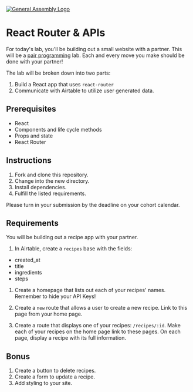 [![General Assembly Logo](https://camo.githubusercontent.com/1a91b05b8f4d44b5bbfb83abac2b0996d8e26c92/687474703a2f2f692e696d6775722e636f6d2f6b6538555354712e706e67)](https://generalassemb.ly/education/web-development-immersive)

# React Router & APIs

For today's lab, you'll be building out a small website with a partner. This will be a [pair programming](https://martinfowler.com/articles/on-pair-programming.html) lab. Each and every move you make should be done with your partner!

The lab will be broken down into two parts:

1. Build a React app that uses `react-router`
1. Communicate with Airtable to utilize user generated data.

## Prerequisites

- React
- Components and life cycle methods
- Props and state
- React Router

## Instructions

1. Fork and clone this repository.
1. Change into the new directory.
1. Install dependencies.
1. Fulfill the listed requirements.

Please turn in your submission by the deadline on your cohort calendar.

## Requirements

You will be building out a recipe app with your partner.

1. In Airtable, create a `recipes` base with the fields:

- created_at
- title
- ingredients
- steps

1. Create a homepage that lists out each of your recipes' names. Remember to hide your API Keys!

1. Create a `new` route that allows a user to create a new recipe. Link to this page from your home page.

3. Create a route that displays one of your recipes: `/recipes/:id`. Make each of your recipes on the home page link to these pages. On each page, display a recipe with its full information.

## Bonus

1. Create a button to delete recipes.
1. Create a form to update a recipe.
1. Add styling to your site.
